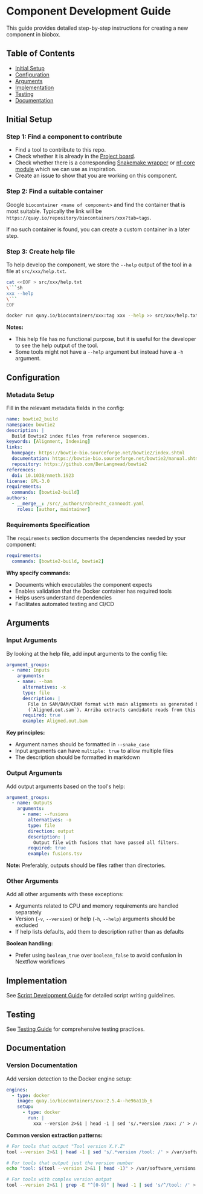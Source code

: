 # Component Development Guide

This guide provides detailed step-by-step instructions for creating a new component in biobox.

## Table of Contents
- [Initial Setup](#initial-setup)
- [Configuration](#configuration)
- [Arguments](#arguments)
- [Implementation](#implementation)
- [Testing](#testing)
- [Documentation](#documentation)

## Initial Setup

### Step 1: Find a component to contribute

* Find a tool to contribute to this repo.
* Check whether it is already in the [Project board](https://github.com/orgs/viash-hub/projects/1).
* Check whether there is a corresponding [Snakemake wrapper](https://github.com/snakemake/snakemake-wrappers/blob/master/bio) or [nf-core module](https://github.com/nf-core/modules/tree/master/modules/nf-core) which we can use as inspiration.
* Create an issue to show that you are working on this component.

### Step 2: Find a suitable container

Google `biocontainer <name of component>` and find the container that is most suitable. Typically the link will be `https://quay.io/repository/biocontainers/xxx?tab=tags`.

If no such container is found, you can create a custom container in a later step.

### Step 3: Create help file

To help develop the component, we store the `--help` output of the tool in a file at `src/xxx/help.txt`.

```bash
cat <<EOF > src/xxx/help.txt
\```sh
xxx --help
\```
EOF

docker run quay.io/biocontainers/xxx:tag xxx --help >> src/xxx/help.txt
```

**Notes:**
* This help file has no functional purpose, but it is useful for the developer to see the help output of the tool.
* Some tools might not have a `--help` argument but instead have a `-h` argument.

## Configuration

### Metadata Setup

Fill in the relevant metadata fields in the config:

```yaml
name: bowtie2_build
namespace: bowtie2
description: |
  Build Bowtie2 index files from reference sequences.
keywords: [Alignment, Indexing]
links:
  homepage: https://bowtie-bio.sourceforge.net/bowtie2/index.shtml
  documentation: https://bowtie-bio.sourceforge.net/bowtie2/manual.shtml
  repository: https://github.com/BenLangmead/bowtie2
references:
  doi: 10.1038/nmeth.1923
license: GPL-3.0
requirements:
  commands: [bowtie2-build]
authors:
  - __merge__: /src/_authors/robrecht_cannoodt.yaml
    roles: [author, maintainer]
```

### Requirements Specification

The `requirements` section documents the dependencies needed by your component:

```yaml
requirements:
  commands: [bowtie2-build, bowtie2]
```

**Why specify commands:**
- Documents which executables the component expects
- Enables validation that the Docker container has required tools
- Helps users understand dependencies
- Facilitates automated testing and CI/CD

## Arguments

### Input Arguments

By looking at the help file, add input arguments to the config file:

```yaml
argument_groups:
  - name: Inputs
    arguments:
    - name: --bam
      alternatives: -x
      type: file
      description: |
        File in SAM/BAM/CRAM format with main alignments as generated by STAR
        (`Aligned.out.sam`). Arriba extracts candidate reads from this file.
      required: true
      example: Aligned.out.bam
```

**Key principles:**
* Argument names should be formatted in `--snake_case`
* Input arguments can have `multiple: true` to allow multiple files
* The description should be formatted in markdown

### Output Arguments

Add output arguments based on the tool's help:

```yaml
argument_groups:
  - name: Outputs
    arguments:
      - name: --fusions
        alternatives: -o
        type: file
        direction: output
        description: |
          Output file with fusions that have passed all filters.
        required: true
        example: fusions.tsv
```

**Note:** Preferably, outputs should be files rather than directories.

### Other Arguments

Add all other arguments with these exceptions:
* Arguments related to CPU and memory requirements are handled separately
* Version (`-v`, `--version`) or help (`-h`, `--help`) arguments should be excluded
* If help lists defaults, add them to description rather than as defaults

**Boolean handling:**
* Prefer using `boolean_true` over `boolean_false` to avoid confusion in Nextflow workflows

## Implementation

See [Script Development Guide](SCRIPT_DEVELOPMENT.md) for detailed script writing guidelines.

## Testing

See [Testing Guide](TESTING.md) for comprehensive testing practices.

## Documentation

### Version Documentation

Add version detection to the Docker engine setup:

```yaml
engines:
  - type: docker
    image: quay.io/biocontainers/xxx:2.5.4--he96a11b_6
    setup:
      - type: docker
        run: |
          xxx --version 2>&1 | head -1 | sed 's/.*version /xxx: /' > /var/software_versions.txt
```

**Common version extraction patterns:**

```bash
# For tools that output "Tool version X.Y.Z"
tool --version 2>&1 | head -1 | sed 's/.*version /tool: /' > /var/software_versions.txt

# For tools that output just the version number
echo "tool: $(tool --version 2>&1 | head -1)" > /var/software_versions.txt

# For tools with complex version output
tool --version 2>&1 | grep -E "^[0-9]" | head -1 | sed 's/^/tool: /' > /var/software_versions.txt
```
